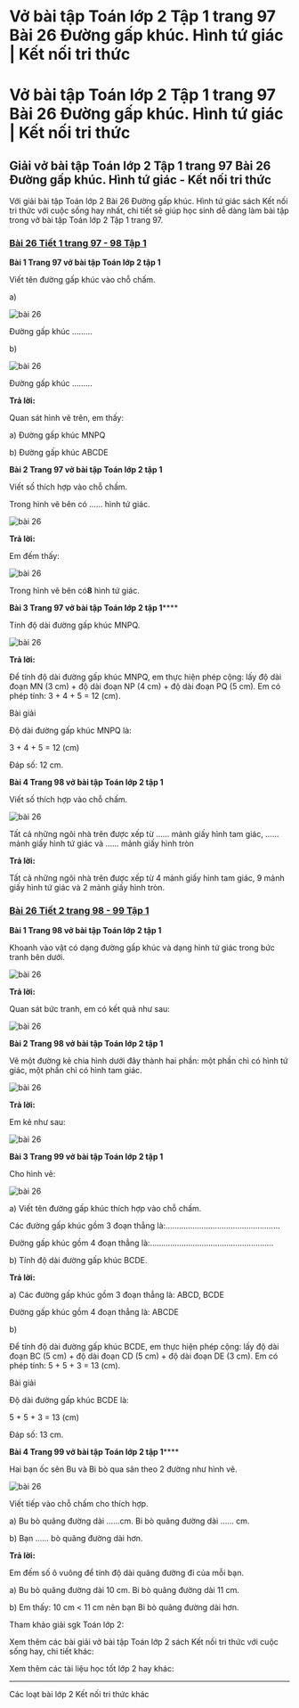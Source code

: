 # Vở bài tập Toán lớp 2 Tập 1 trang 97 Bài 26 Đường gấp khúc. Hình tứ giác | Kết nối tri thức

# Vở bài tập Toán lớp 2 Tập 1 trang 97 Bài 26 Đường gấp khúc. Hình tứ giác | Kết nối tri thức

## Giải vở bài tập Toán lớp 2 Tập 1 trang 97 Bài 26 Đường gấp khúc. Hình tứ giác - Kết nối tri thức

Với giải bài tập Toán lớp 2 Bài 26 Đường gấp khúc. Hình tứ giác sách Kết nối tri thức với cuộc sống hay nhất, chi tiết sẽ giúp học sinh dễ dàng làm bài tập trong vở bài tập Toán lớp 2 Tập 1 trang 97.

### [**Bài 26 Tiết 1 trang 97 - 98 Tập 1**](https://vietjack.com/vbt-toan-2-kn/bai-26-tiet-1-trang-97-98-tap-1.jsp)

**Bài 1 Trang 97 vở bài tập Toán lớp 2 tập 1**

Viết tên đường gấp khúc vào chỗ chấm.

a)

![bài 26](https://vietjack.com/vbt-toan-2-kn/images/bai-26-duong-gap-khuc-hinh-tu-giac-36969.png)

Đường gấp khúc ………

b)

![bài 26](https://vietjack.com/vbt-toan-2-kn/images/bai-26-duong-gap-khuc-hinh-tu-giac-36970.png)

Đường gấp khúc ……… 

**Trả lời:**

Quan sát hình vẽ trên, em thấy:

a) Đường gấp khúc MNPQ 

b) Đường gấp khúc ABCDE

**Bài 2 Trang 97 vở bài tập Toán lớp 2 tập 1**

Viết số thích hợp vào chỗ chấm.

Trong hình vẽ bên có …… hình tứ giác.

![bài 26](https://vietjack.com/vbt-toan-2-kn/images/bai-26-duong-gap-khuc-hinh-tu-giac-36972.png)

**Trả lời:**

Em đếm thấy:

![bài 26](https://vietjack.com/vbt-toan-2-kn/images/bai-26-duong-gap-khuc-hinh-tu-giac-36973.png)

Trong hình vẽ bên có**8** hình tứ giác.

**Bài 3 Trang 97 vở bài tập Toán lớp 2 tập 1******

Tính độ dài đường gấp khúc MNPQ.

![bài 26](https://vietjack.com/vbt-toan-2-kn/images/bai-26-duong-gap-khuc-hinh-tu-giac-36974.png)

  


**Trả lời:**

Để tính độ dài đường gấp khúc MNPQ, em thực hiện phép cộng: lấy độ dài đoạn MN (3 cm) + độ dài đoạn NP (4 cm) + độ dài đoạn PQ (5 cm). Em có phép tính: 3 + 4 + 5 = 12 (cm).

Bài giải

Độ dài đường gấp khúc MNPQ là:

3 + 4 + 5 = 12 (cm)

Đáp số: 12 cm.

**Bài 4 Trang 98 vở bài tập Toán lớp 2 tập 1**

Viết số thích hợp vào chỗ chấm.

![bài 26](https://vietjack.com/vbt-toan-2-kn/images/bai-26-duong-gap-khuc-hinh-tu-giac-36971.png)

Tất cả những ngôi nhà trên được xếp từ …… mảnh giấy hình tam giác, …… mảnh giấy hình tứ giác và …… mảnh giấy hình tròn

**Trả lời:**

Tất cả những ngôi nhà trên được xếp từ 4 mảnh giấy hình tam giác, 9 mảnh giấy hình tứ giác và 2 mảnh giấy hình tròn.

### [**Bài 26 Tiết 2 trang 98 - 99 Tập 1**](https://vietjack.com/vbt-toan-2-kn/bai-26-tiet-2-trang-98-99-tap-1.jsp)

**Bài 1 Trang 98 vở bài tập Toán lớp 2 tập 1**

Khoanh vào vật có dạng đường gấp khúc và dạng hình tứ giác trong bức tranh bên dưới.

![bài 26](https://vietjack.com/vbt-toan-2-kn/images/bai-26-duong-gap-khuc-hinh-tu-giac-36976.png)

**Trả lời:**

Quan sát bức tranh, em có kết quả như sau: 

![bài 26](https://vietjack.com/vbt-toan-2-kn/images/bai-26-duong-gap-khuc-hinh-tu-giac-36980.png)

**Bài 2 Trang 98 vở bài tập Toán lớp 2 tập 1**

Vẽ một đường kẻ chia hình dưới đây thành hai phần: một phần chì có hình tứ giác, một phần chỉ có hình tam giác.

![bài 26](https://vietjack.com/vbt-toan-2-kn/images/bai-26-duong-gap-khuc-hinh-tu-giac-36975.png)

**Trả lời:**

Em kẻ như sau:

![bài 26](https://vietjack.com/vbt-toan-2-kn/images/bai-26-duong-gap-khuc-hinh-tu-giac-36978.png)

**Bài 3 Trang 99 vở bài tập Toán lớp 2 tập 1**

Cho hình vẽ:

![bài 26](https://vietjack.com/vbt-toan-2-kn/images/bai-26-duong-gap-khuc-hinh-tu-giac-36977.png)

a) Viết tên đường gấp khúc thích hợp vào chỗ chấm.

Các đường gấp khúc gồm 3 đoạn thẳng là:……………………………………………

Đường gấp khúc gồm 4 đoạn thẳng là:……………………………………………….

b) Tính độ dài đường gấp khúc BCDE.

**Trả lời:**

a) Các đường gấp khúc gồm 3 đoạn thẳng là: ABCD, BCDE

Đường gấp khúc gồm 4 đoạn thẳng là: ABCDE

b) 

Để tính độ dài đường gấp khúc BCDE, em thực hiện phép cộng: lấy độ dài đoạn BC (5 cm) + độ dài đoạn CD (5 cm) + độ dài đoạn DE (3 cm). Em có phép tính: 5 + 5 + 3 = 13 (cm).

Bài giải

Độ dài đường gấp khúc BCDE là:

5 + 5 + 3 = 13 (cm)

Đáp số: 13 cm.

  


**Bài 4 Trang 99 vở bài tập Toán lớp 2 tập 1******

Hai bạn ốc sên Bu và Bi bò qua sân theo 2 đường như hình vẽ.

![bài 26](https://vietjack.com/vbt-toan-2-kn/images/bai-26-duong-gap-khuc-hinh-tu-giac-36979.png)

Viết tiếp vào chỗ chấm cho thích hợp.

a) Bu bò quãng đường dài ……cm. Bi bò quãng đường dài …… cm.

b) Bạn …… bò quãng đường dài hơn.

**Trả lời:**

Em đếm số ô vuông để tính độ dài quãng đường đi của mỗi bạn. 

a) Bu bò quãng đường dài 10 cm. Bi bò quãng đường dài 11 cm.

b) Em thấy: 10 cm < 11 cm nên bạn Bi bò quãng đường dài hơn.

Tham khảo giải sgk Toán lớp 2:

Xem thêm các bài giải vở bài tập Toán lớp 2 sách Kết nối tri thức với cuộc sống hay, chi tiết khác:

Xem thêm các tài liệu học tốt lớp 2 hay khác:

* * *

Các loạt bài lớp 2 Kết nối tri thức khác
